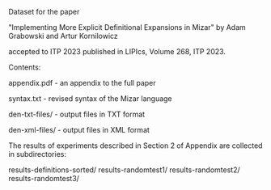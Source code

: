 Dataset for the paper

"Implementing More Explicit Definitional Expansions in Mizar"
by Adam Grabowski and Artur Kornilowicz

accepted to ITP 2023 published in LIPIcs, Volume 268, ITP 2023.



Contents:

appendix.pdf - an appendix to the full paper

syntax.txt - revised syntax of the Mizar language

den-txt-files/ - output files in TXT format

den-xml-files/ - output files in XML format


The results of experiments described in Section 2 of Appendix are collected in subdirectories:

results-definitions-sorted/
results-randomtest1/
results-randomtest2/
results-randomtest3/

